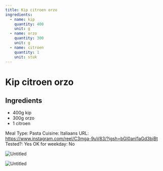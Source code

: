 ```yaml
---
title: Kip citroen orzo
ingredients:
  - name: kip
    quantity: 400
    unit: g
  - name: orzo
    quantity: 300
    unit: g
  - name: citroen
    quantity: 1
    unit: stuk
---
```


# Kip citroen orzo

## Ingredients
  - 400g kip
  - 300g orzo
  - 1 citroen

Meal Type: Pasta
Cuisine: Italiaans
URL: https://www.instagram.com/reel/C3mga-9uV83/?igsh=bGI0anI1aGd3bjBt
Tested?: Yes
OK for weekday: No

![Untitled](Untitled%2010.png)

![Untitled](Untitled%2011.png)